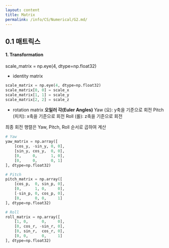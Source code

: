 ```yaml
---
layout: content
title: Matrix
permalink: /info/CS/Numerical/G2.md/
---
```


## 0.1 매트릭스
#### 1. Transformation

scale_matrix = np.eye(4, dtype=np.float32)
- identity matrix

```python
scale_matrix = np.eye(4, dtype=np.float32)
scale_matrix[0, 0] = scale_x
scale_matrix[1, 1] = scale_y
scale_matrix[2, 2] = scale_z
```

- rotation matrix
 **오일러 각(Euler Angles)**
Yaw (요): y축을 기준으로 회전
Pitch (피치): x축을 기준으로 회전
Roll (롤): z축을 기준으로 회전

최종 회전 행렬은 Yaw, Pitch, Roll 순서로 곱하여 계산
```python
# Yaw
yaw_matrix = np.array([
    [cos_y, -sin_y, 0, 0],
    [sin_y, cos_y,  0, 0],
    [0,     0,      1, 0],
    [0,     0,      0, 1]
], dtype=np.float32)

# Pitch
pitch_matrix = np.array([
    [cos_p,  0, sin_p, 0],
    [0,      1, 0,     0],
    [-sin_p, 0, cos_p, 0],
    [0,      0, 0,     1]
], dtype=np.float32)

# Roll
roll_matrix = np.array([
    [1, 0,      0,     0],
    [0, cos_r, -sin_r, 0],
    [0, sin_r,  cos_r, 0],
    [0, 0,      0,     1]
], dtype=np.float32)
```

